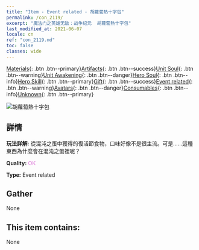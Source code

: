 ```yaml
---
title: "Item - Event related - 胡蘿蔔熱十字包"
permalink: /con_2119/
excerpt: "魔法门之英雄无敌：战争纪元  胡蘿蔔熱十字包"
last_modified_at: 2021-06-07
locale: cn
ref: "con_2119.md"
toc: false
classes: wide
---
```

 [Materials](/ItemsCN/){: .btn .btn--primary}[Artifacts](/ItemsCN/Artifacts/){: .btn .btn--success}[Unit Soul](/ItemsCN/UnitSoul/){: .btn .btn--warning}[Unit Awakening](/ItemsCN/UnitAwakening/){: .btn .btn--danger}[Hero Soul](/ItemsCN/HeroSoul/){: .btn .btn--info}[Hero Skill](/ItemsCN/HeroSkill/){: .btn .btn--primary}[Gift](/ItemsCN/Gift/){: .btn .btn--success}[Event related](/ItemsCN/Events/){: .btn .btn--warning}[Avatars](/ItemsCN/Avatars/){: .btn .btn--danger}[Consumables](/ItemsCN/Consumables/){: .btn .btn--info}[Unknown](/ItemsCN/Unknown/){: .btn .btn--primary}

 ![胡蘿蔔熱十字包](/images/t/i_690020.png)

## 詳情
 **玩法詳解:** 從混沌之蛋中獲得的復活節食物，口味好像不是很主流。可是……這種東西為什麼會在混沌之蛋裡呢？

 **Quality:** <span style="color: #DA70D6">OK</span>

 **Type:** Event related

## Gather

  None

## This item contains:

  None

